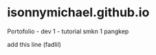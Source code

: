 # isonnymichael.github.io
Portofolio
    - dev 1
    - tutorial smkn 1 pangkep

add this line (fadlil)